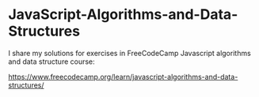 # JavaScript-Algorithms-and-Data-Structures

I share my solutions for exercises in FreeCodeCamp Javascript algorithms and data structure course:

https://www.freecodecamp.org/learn/javascript-algorithms-and-data-structures/
